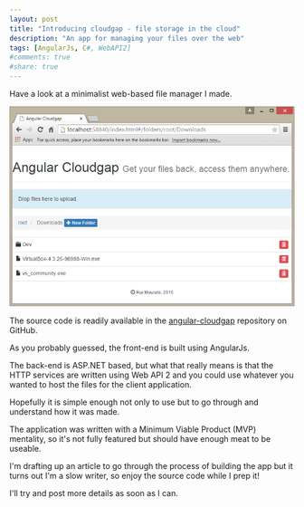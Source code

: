 ```yaml
---
layout: post
title: "Introducing cloudgap - file storage in the cloud"
description: "An app for managing your files over the web"
tags: [AngularJs, C#, WebAPI2]
#comments: true
#share: true
---
```


Have a look at a minimalist web-based file manager I made.

![Cloudgap screenshot](/img/cloudgap/cloudgap_downloads.png)

The source code is readily available in the [angular-cloudgap](https://github.com/rmourato/angular-cloudgap)
repository on GitHub.

As you probably guessed, the front-end is built using AngularJs.

The back-end is ASP.NET based, but what that really means is that the HTTP services are written using Web API 2
and you could use whatever you wanted to host the files for the client application.

Hopefully it is simple enough not only to use but to go through and understand how it was made.

The application was written with a Minimum Viable Product (MVP) mentality, so it's not fully 
featured but should have enough meat to be useable.

I'm drafting up an article to go through the process of building the app but it turns out I'm a slow writer, 
so enjoy the source code while I prep it!

I'll try and post more details as soon as I can.

